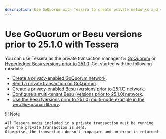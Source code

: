 ```yaml
---
description: Use GoQuorum with Tessera to create private networks and send private transactions
---
```


# Use GoQuorum or Besu versions prior to 25.1.0 with Tessera

You can use Tessera as the private transaction manager for [GoQuorum](https://consensys.net/docs/goquorum/en/stable/) or
[Hyperledger Besu versions prior to 25.1.0](https://besu.hyperledger.org/en/stable/).
Get started with the following tutorials:

- [Create a privacy-enabled GoQuorum network](https://consensys.net/docs/goquorum/en/stable/tutorials/create-privacy-enabled-network/).
- [Send a private transaction on GoQuorum](https://consensys.net/docs/goquorum/en/stable/tutorials/send-private-transaction/).
- [Create a privacy-enabled Besu (versions prior to 25.1.0) network](https://besu.hyperledger.org/en/stable/Tutorials/Privacy/Configuring-Privacy/).
- [Configure a multi-tenant Besu (versions prior to 25.1.0) network](https://besu.hyperledger.org/en/stable/Tutorials/Privacy/Configuring-Multi-Tenancy/).
- [Use the Besu (versions prior to 25.1.0) multi-node example in the web3js-quorum library](https://besu.hyperledger.org/en/stable/Tutorials/Privacy/web3js-quorum-Multinode-example/).

!!! Note

    All Tessera nodes included in a private transaction must be running when the private transaction is sent.
    Otherwise, the transaction doesn't propagate and an error is returned.
